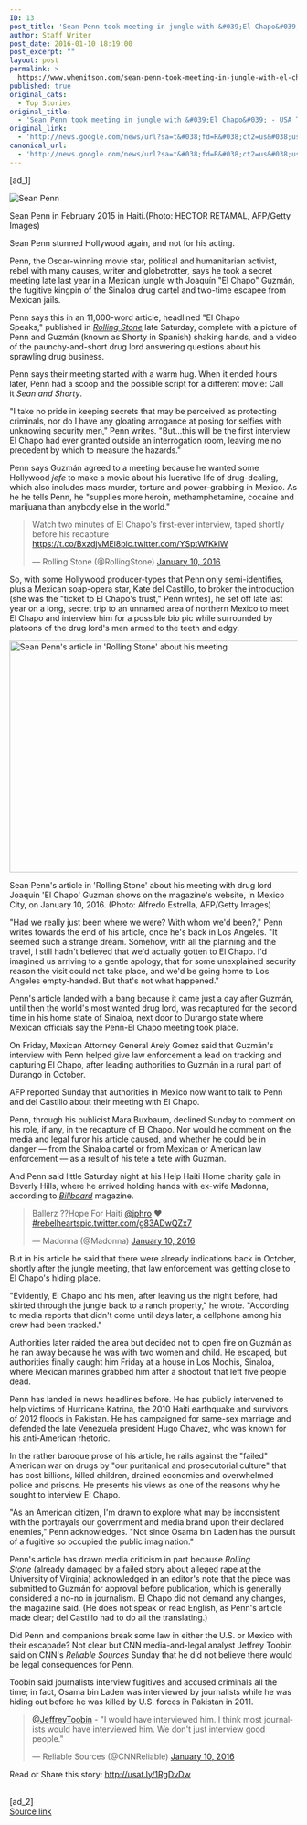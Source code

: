 ```yaml
---
ID: 13
post_title: 'Sean Penn took meeting in jungle with &#039;El Chapo&#039; &#8211; USA TODAY'
author: Staff Writer
post_date: 2016-01-10 18:19:00
post_excerpt: ""
layout: post
permalink: >
  https://www.whenitson.com/sean-penn-took-meeting-in-jungle-with-el-chapo-usa-today/
published: true
original_cats:
  - Top Stories
original_title:
  - 'Sean Penn took meeting in jungle with &#039;El Chapo&#039; - USA TODAY'
original_link:
  - 'http://news.google.com/news/url?sa=t&#038;fd=R&#038;ct2=us&#038;usg=AFQjCNFEZEkFgYnFKKjmShtLwfkKLRJ52A&#038;clid=c3a7d30bb8a4878e06b80cf16b898331&#038;cid=52779025931776&#038;ei=PaSSVrC5O8mhwQH3w6yoCA&#038;url=http://www.usatoday.com/story/life/movies/2016/01/10/sean-penn-took-meeting-jungle-el-chapo/78589972/'
canonical_url:
  - 'http://news.google.com/news/url?sa=t&#038;fd=R&#038;ct2=us&#038;usg=AFQjCNFEZEkFgYnFKKjmShtLwfkKLRJ52A&#038;clid=c3a7d30bb8a4878e06b80cf16b898331&#038;cid=52779025931776&#038;ei=PaSSVrC5O8mhwQH3w6yoCA&#038;url=http://www.usatoday.com/story/life/movies/2016/01/10/sean-penn-took-meeting-jungle-el-chapo/78589972/'
---
```

 [ad_1]
<br><div role="main" itemprop="articleBody" readability="161.24173962158"><!-- cxenseparse_start --><div id="module-position-OuB3VzYjomg" class="story-asset story-metadata-asset"><div class="article-metadata-wrap"><section id="module-position-OuB3VvdlpSY" class="storymetadata-bucket expandable-photo-module story-expandable-photo-module" readability="1.5"><aside itemprop="associatedMedia" itemscope="" itemtype="http://schema.org/ImageObject" class="single-photo expandable-collapsed" readability="3"><div class="image-wrap"><img class="expand-img-horiz" itemprop="url" src="http://www.gannett-cdn.com/-mm-/999eb7db2a6c80d58a8ab0a32a0a1972aed6b4f3/c=288-0-4713-3327&amp;r=x404&amp;c=534x401/local/-/media/2016/01/10/USATODAY/USATODAY/635880256102642452-AFP-547742759.jpg" alt="Sean Penn" data-mycapture-src="http://www.gannett-cdn.com/media/2016/01/10/USATODAY/USATODAY/635880256102642452-AFP-547742759.jpg" data-mycapture-sm-src="http://www.whenitson.com/wp-content/uploads/2016/01/Sean-Penn-took-meeting-in-jungle-with-039El-Chapo039-USA-TODAY.jpg"/><span class="toggle"/><meta itemprop="name" content="Sean Penn"/></div><p class="image-credit-wrap"><span class="js-caption-wrapper"><span class="cutline js-caption">Sean Penn in February 2015 in Haiti.</span><meta itemprop="copyrightHolder" content=""/><span class="credit">(Photo: HECTOR RETAMAL, AFP/Getty Images)</span></span></p></aside></section></div></div><p>Sean Penn stunned Hollywood again, and not for his acting.</p><p>Penn, the Oscar-winning movie star, political and humanitarian activist, rebel with many causes, writer and globetrotter, says he took a secret meeting late last year in a Mexican jungle with Joaquín "El Chapo" Guzmán, the fugitive kingpin of the Sinaloa drug cartel and two-time escapee from Mexican jails.</p><p>Penn says this in an 11,000-word article, headlined "El Chapo Speaks," published in <a href="http://www.rollingstone.com/culture/features/el-chapo-speaks-20160109"><em>Rolling Stone</em></a> late Saturday, complete with a picture of Penn and Guzmán (known as Shorty in Spanish) shaking hands, and a video of the paunchy-and-short drug lord answering questions about his sprawling drug business.</p><p>Penn says their meeting started with a warm hug. When it ended hours later, Penn had a scoop and the possible script for a different movie: Call it <em>Sean and Shorty</em>.</p><p>"I take no pride in keeping secrets that may be perceived as protecting criminals, nor do I have any gloating arrogance at posing for selfies with unknowing security men," Penn writes. "But...this will be the first interview El Chapo had ever granted outside an interrogation room, leaving me no precedent by which to measure the hazards."</p><p>Penn says Guzmán agreed to a meeting because he wanted some Hollywood <em>jefe</em> to make a movie about his lucrative life of drug-dealing, which also includes mass murder, torture and power-grabbing in Mexico. As he he tells Penn, he "supplies more heroin, methamphetamine, cocaine and marijuana than anybody else in the world."</p><div id="module-position-OuB3VzYyvfs" class="story-asset oembed-asset"><div class="story-oembed-wrap "><div class="js-oembed story-oembed story-oembed-twitter story-oembed-type-rich" data-oembed-type="rich" data-oembed-provider="twitter" readability="20.936170212766"><blockquote class="twitter-tweet" readability="4.5797872340426"><p lang="en" dir="ltr">Watch two minutes of El Chapo's first-ever interview, taped shortly before his recapture <a href="https://t.co/BxzdjvMEi8">https://t.co/BxzdjvMEi8</a><a href="https://t.co/YSptWfKklW">pic.twitter.com/YSptWfKklW</a></p>— Rolling Stone (@RollingStone) <a href="https://twitter.com/RollingStone/status/686215351219138561">January 10, 2016</a></blockquote></div></div></div><p>So, with some Hollywood producer-types that Penn only semi-identifies, plus a Mexican soap-opera star, Kate del Castillo, to broker the introduction (she was the "ticket to El Chapo's trust," Penn writes), he set off late last year on a long, secret trip to an unnamed area of northern Mexico to meet El Chapo and interview him for a possible bio pic while surrounded by platoons of the drug lord's men armed to the teeth and edgy.</p><div id="module-position-OuB3VzbPzgY" class="story-asset image-asset" readability="34"><aside itemprop="associatedMedia" itemscope="" itemtype="http://schema.org/ImageObject" class="wide single-photo" readability="8"><img itemprop="url" src="http://www.whenitson.com/wp-content/uploads/2016/01/1452450880_497_Sean-Penn-took-meeting-in-jungle-with-039El-Chapo039-USA-TODAY.jpg" alt="Sean Penn's article in 'Rolling Stone' about his meeting" width="540" height="405" data-mycapture-src="" data-mycapture-sm-src=""/><meta itemprop="name" content="Sean Penn article in Rolling Stone"/><meta itemprop="height" content="405"/><meta itemprop="width" content="540"/><p>Sean Penn's article in 'Rolling Stone' about his meeting with drug lord Joaquin 'El Chapo' Guzman shows on the magazine's website, in Mexico City, on January 10, 2016.<meta itemprop="copyrightHolder" content="Alfredo Estrella, AFP/Getty Images"/> <span class="credit">(Photo: Alfredo Estrella, AFP/Getty Images)</span></p></aside></div><p>"Had we really just been where we were? With whom we'd been?," Penn writes towards the end of his article, once he's back in Los Angeles. "It seemed such a strange dream. Somehow, with all the planning and the travel, I still hadn't believed that we'd actually gotten to El Chapo. I'd imagined us arriving to a gentle apology, that for some unexplained security reason the visit could not take place, and we'd be going home to Los Angeles empty-handed. But that's not what happened."</p><p>Penn's article landed with a bang because it came just a day after Guzmán, until then the world's most wanted drug lord, was recaptured for the second time in his home state of Sinaloa, next door to Durango state where Mexican officials say the Penn-El Chapo meeting took place.</p><p>On Friday, Mexican Attorney General Arely Gomez said that Guzmán's interview with Penn helped give law enforcement a lead on tracking and capturing El Chapo, after leading authorities to Guzmán in a rural part of Durango in October.</p><p>AFP reported Sunday that authorities in Mexico now want to talk to Penn and del Castillo about their meeting with El Chapo.</p><p>Penn, through his publicist Mara Buxbaum, declined Sunday to comment on his role, if any, in the recapture of El Chapo. Nor would he comment on the media and legal furor his article caused, and whether he could be in danger — from the Sinaloa cartel or from Mexican or American law enforcement — as a result of his tete a tete with Guzmán.</p><p>And Penn said little Saturday night at his Help Haiti Home charity gala in Beverly Hills, where he arrived holding hands with ex-wife Madonna, according to <a href="http://www.billboard.com/articles/columns/pop/6836451/madonna-sean-penn-help-haiti-home-fundraiser-el-chapo-rolling-stone?utm_source=twitter"><em>Billboard</em></a> magazine.</p><div id="module-position-OuB3VzbtAxQ" class="story-asset oembed-asset"><div class="story-oembed-wrap "><div class="js-oembed story-oembed story-oembed-twitter story-oembed-type-rich" data-oembed-type="rich" data-oembed-provider="twitter" readability="15.754098360656"><blockquote class="twitter-tweet" readability="2.5409836065574"><p lang="en" dir="ltr">Ballerz ??Hope For Haiti <a href="https://twitter.com/jphro">@jphro</a> ❤️ <a href="https://twitter.com/hashtag/rebelhearts?src=hash">#rebelhearts</a><a href="https://t.co/g83ADwQZx7">pic.twitter.com/g83ADwQZx7</a></p>— Madonna (@Madonna) <a href="https://twitter.com/Madonna/status/686171536403906560">January 10, 2016</a></blockquote></div></div></div><p>But in his article he said that there were already indications back in October, shortly after the jungle meeting, that law enforcement was getting close to El Chapo's hiding place.</p><p>"Evidently, El Chapo and his men, after leaving us the night before, had skirted through the jungle back to a ranch property," he wrote. "According to media reports that didn't come until days later, a cellphone among his crew had been tracked."</p><p>Authorities later raided the area but decided not to open fire on Guzmán as he ran away because he was with two women and child. He escaped, but authorities finally caught him Friday at a house in Los Mochis, Sinaloa, where Mexican marines grabbed him after a shootout that left five people dead.</p><p>Penn has landed in news headlines before. He has publicly intervened to help victims of Hurricane Katrina, the 2010 Haiti earthquake and survivors of 2012 floods in Pakistan. He has campaigned for same-sex marriage and defended the late Venezuela president Hugo Chavez, who was known for his anti-American rhetoric.</p><p>In the rather baroque prose of his article, he rails against the "failed" American war on drugs by "our puritanical and prosecutorial culture" that has cost billions, killed children, drained economies and overwhelmed police and prisons. He presents his views as one of the reasons why he sought to interview El Chapo.</p><p>"As an American citizen, I'm drawn to explore what may be inconsistent with the portrayals our government and media brand upon their declared enemies," Penn acknowledges. "Not since Osama bin Laden has the pursuit of a fugitive so occupied the public imagination."</p><p>Penn's article has drawn media criticism in part because <em>Rolling Stone</em> (already damaged by a failed story about alleged rape at the University of Virginia) acknowledged in an editor's note that the piece was submitted to Guzmán for approval before publication, which is generally considered a no-no in journalism. El Chapo did not demand any changes, the magazine said. (He does not speak or read English, as Penn's article made clear; del Castillo had to do all the translating.)</p><p>Did Penn and companions break some law in either the U.S. or Mexico with their escapade? Not clear but CNN media-and-legal analyst Jeffrey Toobin said on CNN's <em>Reliable Sources</em> Sunday that he did not believe there would be legal consequences for Penn.</p><p>Toobin said journalists interview fugitives and accused criminals all the time; in fact, Osama bin Laden was interviewed by journalists while he was hiding out before he was killed by U.S. forces in Pakistan in 2011.</p><div id="module-position-OuB3VzawNLc" class="story-asset oembed-asset"><div class="story-oembed-wrap "><div class="js-oembed story-oembed story-oembed-twitter story-oembed-type-rich" data-oembed-type="rich" data-oembed-provider="twitter" readability="26.526315789474"><blockquote class="twitter-tweet" readability="5.0526315789474"><p lang="en" dir="ltr"><a href="https://twitter.com/JeffreyToobin">@JeffreyToobin</a> - "I would have interviewed him. I think most journalists would have interviewed him. We don't just interview good people."</p>— Reliable Sources (@CNNReliable) <a href="https://twitter.com/CNNReliable/status/686218714979692544">January 10, 2016</a></blockquote></div></div></div><!-- cxenseparse_end --><p>Read or Share this story: http://usat.ly/1RgDvDw</p></div>
<br>[ad_2]
<br><a href="http://news.google.com/news/url?sa=t&#038;fd=R&#038;ct2=us&#038;usg=AFQjCNFEZEkFgYnFKKjmShtLwfkKLRJ52A&#038;clid=c3a7d30bb8a4878e06b80cf16b898331&#038;cid=52779025931776&#038;ei=PaSSVrC5O8mhwQH3w6yoCA&#038;url=http://www.usatoday.com/story/life/movies/2016/01/10/sean-penn-took-meeting-jungle-el-chapo/78589972/">Source link </a>
